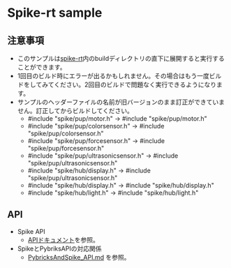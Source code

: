 # Spike-rt sample
## 注意事項
- このサンプルは[spike-rt](https://github.com/spike-rt/spike-rt)内のbuildディレクトリの直下に展開すると実行することができます。
- 1回目のビルド時にエラーが出るかもしれません。その場合はもう一度ビルドをしてみてください。2回目のビルドで問題なく実行できるようになります。
- サンプルのヘッダーファイルの名前が旧バージョンのまま訂正ができていません。訂正してからビルドしてください。
    - #include "spike/pup/motor.h" -> #include "spike/pup/motor.h"
    - #include "spike/pup/colorsensor.h" -> #include "spike/pup/colorsensor.h"
    - #include "spike/pup/forcesensor.h" -> #include "spike/pup/forcesensor.h"
    - #include "spike/pup/ultrasonicsensor.h" -> #include "spike/pup/ultrasonicsensor.h"
    - #include "spike/hub/display.h" -> #include "spike/pup/ultrasonicsensor.h"
    - #include "spike/hub/display.h" -> #include "spike/hub/display.h"
    - #include "spike/hub/light.h" -> #include "spike/hub/light.h"





## API 
- Spike API
    - [APIドキュメント](https://spike-rt.github.io/spike-rt/ja/html/modules.html)を参照。
- SpikeとPybriksAPIの対応関係
    - [PybricksAndSpike_API.md](/PybricksAndSpike_API.md) を参照。

